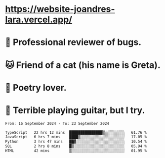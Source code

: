 # https://website-joandres-lara.vercel.app/
# 🐛 Professional reviewer of bugs.
# 🐱 Friend of a cat (his name is Greta).
# 📜 Poetry lover.
# 🎸 Terrible playing guitar, but I try.

<!--START_SECTION:waka-->

```txt
From: 16 September 2024 - To: 23 September 2024

TypeScript   22 hrs 12 mins  ███████████████▒░░░░░░░░░   61.76 %
JavaScript   6 hrs 7 mins    ████▒░░░░░░░░░░░░░░░░░░░░   17.05 %
Python       3 hrs 47 mins   ██▓░░░░░░░░░░░░░░░░░░░░░░   10.54 %
SQL          2 hrs 8 mins    █▒░░░░░░░░░░░░░░░░░░░░░░░   05.94 %
HTML         42 mins         ▒░░░░░░░░░░░░░░░░░░░░░░░░   01.95 %
```

<!--END_SECTION:waka-->
